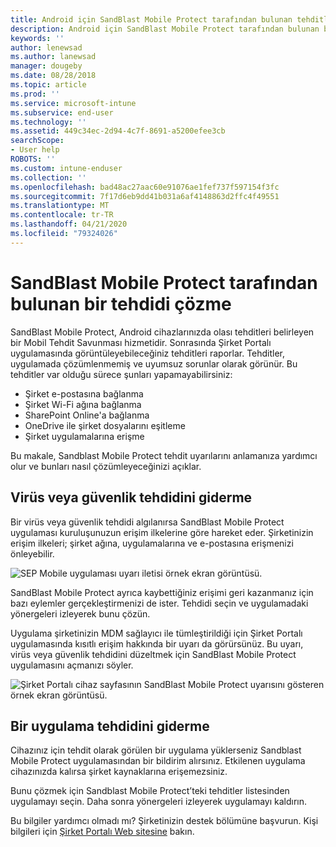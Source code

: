 ```yaml
---
title: Android için SandBlast Mobile Protect tarafından bulunan tehditleri çözme | Microsoft Docs
description: Android için SandBlast Mobile Protect tarafından bulunan bir tehdidi nasıl düzelteceğinizi öğrenin.
keywords: ''
author: lenewsad
ms.author: lanewsad
manager: dougeby
ms.date: 08/28/2018
ms.topic: article
ms.prod: ''
ms.service: microsoft-intune
ms.subservice: end-user
ms.technology: ''
ms.assetid: 449c34ec-2d94-4c7f-8691-a5200efee3cb
searchScope:
- User help
ROBOTS: ''
ms.custom: intune-enduser
ms.collection: ''
ms.openlocfilehash: bad48ac27aac60e91076ae1fef737f597154f3fc
ms.sourcegitcommit: 7f17d6eb9dd41b031a6af4148863d2ffc4f49551
ms.translationtype: MT
ms.contentlocale: tr-TR
ms.lasthandoff: 04/21/2020
ms.locfileid: "79324026"
---
```

# <a name="resolve-a-threat-found-by-sandblast-mobile-protect"></a>SandBlast Mobile Protect tarafından bulunan bir tehdidi çözme

SandBlast Mobile Protect, Android cihazlarınızda olası tehditleri belirleyen bir Mobil Tehdit Savunması hizmetidir. Sonrasında Şirket Portalı uygulamasında görüntüleyebileceğiniz tehditleri raporlar. Tehditler, uygulamada çözümlenmemiş ve uyumsuz sorunlar olarak görünür. Bu tehditler var olduğu sürece şunları yapamayabilirsiniz:   

* Şirket e-postasına bağlanma
* Şirket Wi-Fi ağına bağlanma
* SharePoint Online'a bağlanma
* OneDrive ile şirket dosyalarını eşitleme
* Şirket uygulamalarına erişme

Bu makale, Sandblast Mobile Protect tehdit uyarılarını anlamanıza yardımcı olur ve bunları nasıl çözümleyeceğinizi açıklar.  

## <a name="troubleshoot-virus-or-security-threat"></a>Virüs veya güvenlik tehdidini giderme  
Bir virüs veya güvenlik tehdidi algılanırsa SandBlast Mobile Protect uygulaması kuruluşunuzun erişim ilkelerine göre hareket eder. Şirketinizin erişim ilkeleri; şirket ağına, uygulamalarına ve e-postasına erişmenizi önleyebilir.  

![SEP Mobile uygulaması uyarı iletisi örnek ekran görüntüsü.](./media/skycure-list-of-potential-issues-android.png)  

SandBlast Mobile Protect ayrıca kaybettiğiniz erişimi geri kazanmanız için bazı eylemler gerçekleştirmenizi de ister. Tehdidi seçin ve uygulamadaki yönergeleri izleyerek bunu çözün.

Uygulama şirketinizin MDM sağlayıcı ile tümleştirildiği için Şirket Portalı uygulamasında kısıtlı erişim hakkında bir uyarı da görürsünüz. Bu uyarı, virüs veya güvenlik tehdidini düzeltmek için SandBlast Mobile Protect uygulamasını açmanızı söyler.

  ![Şirket Portalı cihaz sayfasının SandBlast Mobile Protect uyarısını gösteren örnek ekran görüntüsü.](./media/CP-lookout-virus-banner-1808.png)  

## <a name="troubleshoot-an-app-threat"></a>Bir uygulama tehdidini giderme  

Cihazınız için tehdit olarak görülen bir uygulama yüklerseniz Sandblast Mobile Protect uygulamasından bir bildirim alırsınız. Etkilenen uygulama cihazınızda kalırsa şirket kaynaklarına erişemezsiniz.  

Bunu çözmek için Sandblast Mobile Protect’teki tehditler listesinden uygulamayı seçin. Daha sonra yönergeleri izleyerek uygulamayı kaldırın.     

Bu bilgiler yardımcı olmadı mı? Şirketinizin destek bölümüne başvurun. Kişi bilgileri için [Şirket Portalı Web sitesine](https://go.microsoft.com/fwlink/?linkid=2010980) bakın.
